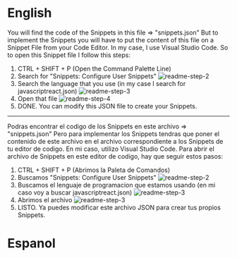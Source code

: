 # English
You will find the code of the Snippets in this file => "snippets.json"
But to implement the Snippets you will have to put the content of this file on a Snippet File from your Code Editor.
In my case, I use Visual Studio Code. So to open this Snippet file I follow this steps:
1. CTRL + SHIFT + P (Open the Command Palette Line)
2. Search for "Snippets: Configure User Snippets"
![readme-step-2](https://i.ibb.co/3M4KgB0/readme-step-2.png)
3. Search the language that you use (in my case I search for javascriptreact.json)
![readme-step-3](https://i.ibb.co/mBQCzBW/readme-step-3.png)
4. Open that file
![readme-step-4](https://i.ibb.co/K5J6hkX/readme-final-step.png)
5. DONE. You can modify this JSON file to create your Snippets.
------------------------------------------------------------------
Podras encontrar el codigo de los Snippets en este archivo => "snippets.json"
Pero para implementar los Snippets tendras que poner el contenido de este archivo en el archivo correspondiente a los Snippets de tu editor de codigo.
En mi caso, utilizo Visual Studio Code. Para abrir el archivo de Snippets en este editor de codigo, hay que seguir estos pasos:
1. CTRL + SHIFT + P (Abrimos la Paleta de Comandos)
2. Buscamos "Snippets: Configure User Snippets"
![readme-step-2](https://i.ibb.co/3M4KgB0/readme-step-2.png)
3. Buscamos el lenguaje de programacion que estamos usando (en mi caso voy a buscar javascriptreact.json)
![readme-step-3](https://i.ibb.co/mBQCzBW/readme-step-3.png)
4. Abrimos el archivo
![readme-step-3](https://i.ibb.co/K5J6hkX/readme-final-step.png)
5. LISTO. Ya puedes modificar este archivo JSON para crear tus propios Snippets.
# Espanol
